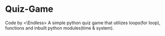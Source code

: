 # Quiz-Game
Code by &lt;\Endless> A simple python quiz game that utilizes loops(for loop), functions and inbuilt python modules(time &amp; system).
